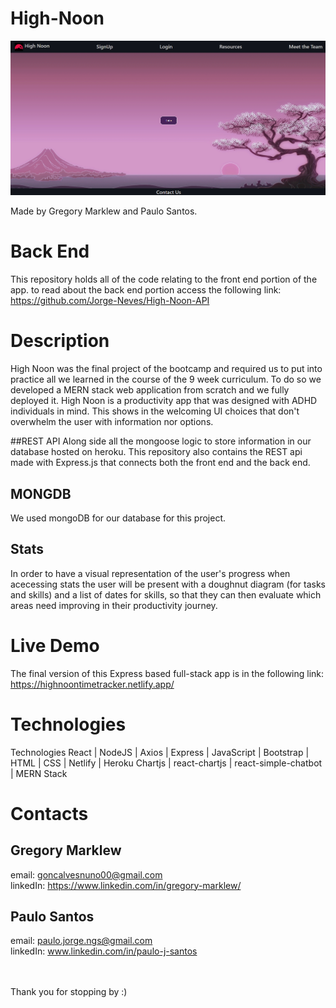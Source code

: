 # High-Noon

<img src=/Documentation.png alt="LAnding Page for the High Noon Time Tracker web app" />

Made by Gregory Marklew and Paulo Santos.

# Back End
This repository holds all of the code relating to the front end portion of the app. to read about the back end portion access the following link:
<br>
https://github.com/Jorge-Neves/High-Noon-API

# Description
High Noon was the final project of the bootcamp and required us to put into practice all 
we learned in the course of the 9 week curriculum. To do so we developed a MERN stack
web application from scratch and we fully deployed it. High Noon is a productivity app
that was designed with ADHD individuals in mind. This shows in the welcoming UI choices
that don't overwhelm the user with information nor options.


##REST API
Along side all the mongoose logic to store information in our database hosted on heroku. This repository also contains the REST api made with Express.js that connects both the front end and the back end.

## MONGDB
We used mongoDB for our database for this project.

## Stats
In order to have a visual representation of the user's progress when acecessing stats the user will be present with a doughnut diagram (for tasks and skills) and a list of dates for skills, so that they can then evaluate which areas need improving in their productivity journey.

# Live Demo
The final version of this Express based full-stack app 
is in the following link:
https://highnoontimetracker.netlify.app/



# Technologies
Technologies
React | NodeJS | Axios | Express | JavaScript | Bootstrap | HTML | CSS | Netlify | Heroku
Chartjs | react-chartjs | react-simple-chatbot | MERN Stack


# Contacts
## Gregory Marklew
email: goncalvesnuno00@gmail.com
<br>
linkedIn: https://www.linkedin.com/in/gregory-marklew/

## Paulo Santos
email: paulo.jorge.ngs@gmail.com
<br>
linkedIn: www.linkedin.com/in/paulo-j-santos

<br>
<br>
Thank you for stopping by :)

